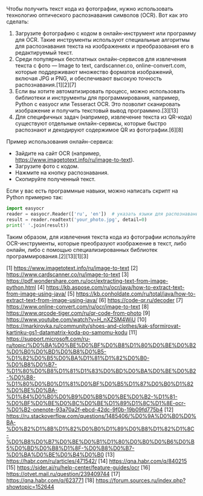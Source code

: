Чтобы получить текст кода из фотографии, нужно использовать технологию оптического распознавания символов (OCR). Вот как это сделать:

1. Загрузите фотографию с кодом в онлайн-инструмент или программу для OCR. Такие инструменты используют специальные алгоритмы для распознавания текста на изображениях и преобразования его в редактируемый текст.
2. Среди популярных бесплатных онлайн-сервисов для извлечения текста с фото — Image to text, cardscanner.co, online-convert.com, которые поддерживают множество форматов изображений, включая JPG и PNG, и обеспечивают высокую точность распознавания.[1][2][7]
3. Если вы хотите автоматизировать процесс, можно использовать библиотеки и инструменты для программирования, например, Python с easyocr или Tesseract OCR. Это позволит сканировать изображение и получить текстовый вывод программно.[3][13]
4. Для специфичных задач (например, извлечение текста из QR-кода) существуют отдельные онлайн-сервисы, которые быстро распознают и декодируют содержимое QR из фотографии.[6][8]

Пример использования онлайн-сервиса:
- Зайдите на сайт OCR (например, https://www.imagetotext.info/ru/image-to-text).
- Загрузите фото с кодом.
- Нажмите на кнопку распознавания.
- Скопируйте полученный текст.

Если у вас есть программные навыки, можно написать скрипт на Python примерно так:
```python
import easyocr
reader = easyocr.Reader(['ru', 'en'])  # указать языки для распознавания
result = reader.readtext('your_photo.jpg', detail=0)
print(' '.join(result))
```
Таким образом, для извлечения текста кода из фотографии используйте OCR-инструменты, которые преобразуют изображение в текст, либо онлайн, либо с помощью специализированных библиотек программирования.[2][13][1][3]

[1] https://www.imagetotext.info/ru/image-to-text
[2] https://www.cardscanner.co/ru/image-to-text
[3] https://pdf.wondershare.com.ru/ocr/extracting-text-from-image-python.html
[4] https://kb.aspose.com/ru/ocr/java/how-to-extract-text-from-image-using-java/
[5] https://kb.conholdate.com/ru/total/java/how-to-extract-text-from-image-using-java/
[6] https://code-qr.ru/decoder
[7] https://www.online-convert.com/ru/ocr/image-to-text
[8] https://www.qrcode-tiger.com/ru/qr-code-from-photo
[9] https://www.youtube.com/watch?v=H_nXZSM4WiU
[10] https://markirovka.ru/community/shoes-and-clothes/kak-sformirovat-kartinku-gs1-datamatrix-koda-po-samomu-kodu
[11] https://support.microsoft.com/ru-ru/topic/%D0%BA%D0%BE%D0%BF%D0%B8%D1%80%D0%BE%D0%B2%D0%B0%D0%BD%D0%B8%D0%B5-%D1%82%D0%B5%D0%BA%D1%81%D1%82%D0%B0-%D0%B8%D0%B7-%D1%80%D0%B8%D1%81%D1%83%D0%BD%D0%BA%D0%BE%D0%B2-%D0%B8-%D1%80%D0%B0%D1%81%D0%BF%D0%B5%D1%87%D0%B0%D1%82%D0%BE%D0%BA-%D1%84%D0%B0%D0%B9%D0%BB%D0%BE%D0%B2-%D1%81-%D0%BF%D0%BE%D0%BC%D0%BE%D1%89%D1%8C%D1%8E-ocr-%D0%B2-onenote-93a70a2f-ebcd-42dc-9f0b-19b09fd775b4
[12] https://ru.stackoverflow.com/questions/1485406/%D0%9A%D0%B0%D0%BA-%D0%B2%D1%8B%D1%82%D0%B0%D1%89%D0%B8%D1%82%D1%8C-%D0%B8%D0%B7%D0%BE%D0%B1%D1%80%D0%B0%D0%B6%D0%B5%D0%BD%D0%B8%D1%8F-%D0%B8%D0%B7-%D0%BA%D0%BE%D0%B4%D0%B0
[13] https://habr.com/ru/articles/471542/
[14] https://qna.habr.com/q/840215
[15] https://sider.ai/ru/help-center/feature-guides/ocr
[16] https://otvet.mail.ru/question/239409744
[17] https://qna.habr.com/q/623771
[18] https://forum.sources.ru/index.php?showtopic=152644